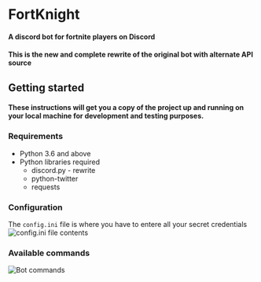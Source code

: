# FortKnight 
#### A discord bot for fortnite players on Discord
#### This is the new and complete rewrite of the original bot with alternate API source

## Getting started
#### These instructions will get you a copy of the project up and running on your local machine for development and testing purposes.

### Requirements
* Python 3.6 and above
* Python libraries required
	* discord.py - rewrite
	* python-twitter
	* requests

### Configuration
 The `config.ini` file is where you have to entere all your secret credentials 
 ![`config.ini` file contents](https://i.imgur.com/gHSTUp9.png)

### Available commands
![Bot commands](https://i.imgur.com/seZdAjW.png)
